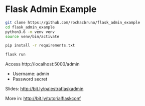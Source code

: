 
# Flask Admin Example

```bash
git clone https://github.com/rochacbruno/flask_admin_example
cd flask_admin_example
python3.6 -m venv venv
source venv/bin/activate

pip install -r requirements.txt

flask run
```

Access http://localhost:5000/admin

- Username: admin 
- Password secret

Slides: http://bit.ly/palestraflaskadmin

More in:
http://bit.ly/tutorialflaskconf 

